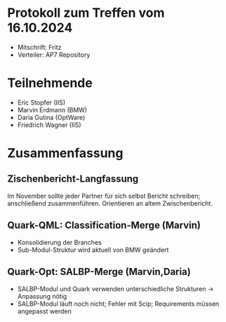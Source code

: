 # Protokoll zum Treffen vom 16.10.2024

* Mitschrift: Fritz
* Verteiler: AP7 Repository

# Teilnehmende
- Eric Stopfer (IIS)
- Marvin Erdmann (BMW)
- Daria Gutina (OptWare)
- Friedrich Wagner (IIS)

# Zusammenfassung

## Zischenbericht-Langfassung
Im November sollte jeder Partner für sich selbst Bericht schreiben; anschließend zusammenführen.
Orientieren an altem Zwischenbericht.

## Quark-QML: Classification-Merge (Marvin)
- Konsolidierung der Branches
- Sub-Modul-Struktur wird aktuell von BMW geändert

## Quark-Opt: SALBP-Merge (Marvin,Daria)
- SALBP-Modul und Quark verwenden unterschiedliche Strukturen -> Anpassung nötig
- SALBP-Modul läuft noch nicht; Fehler mit Scip; Requirements müssen angepasst werden



